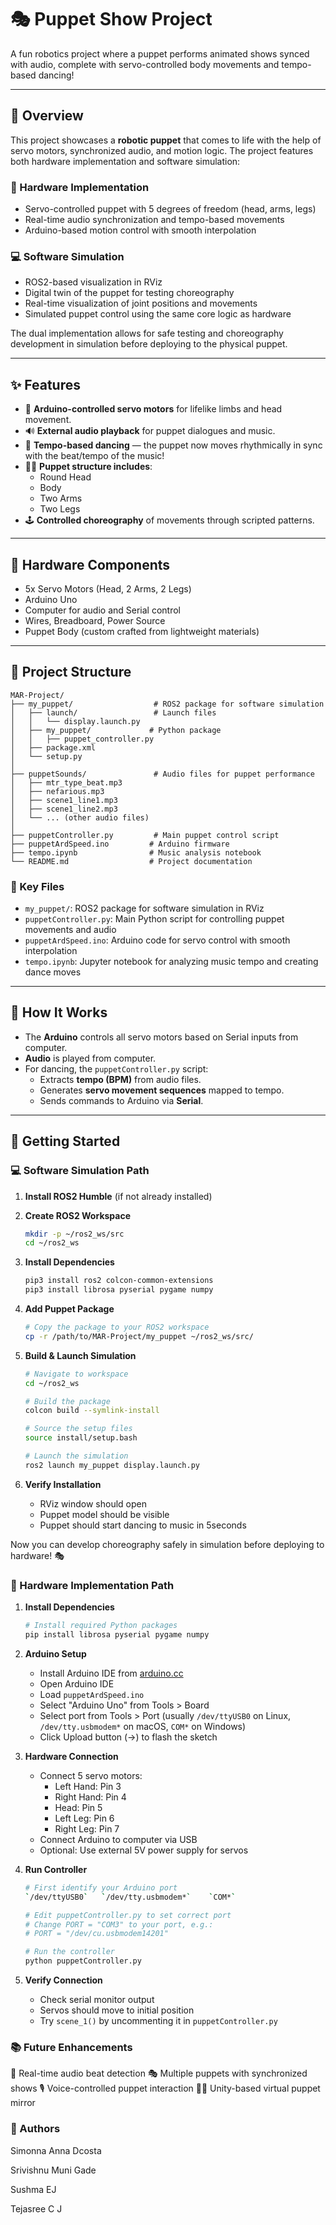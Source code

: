 # 🎭 Puppet Show Project

A fun robotics project where a puppet performs animated shows synced with audio, complete with servo-controlled body movements and tempo-based dancing!

---

## 📌 Overview

This project showcases a **robotic puppet** that comes to life with the help of servo motors, synchronized audio, and motion logic. The project features both hardware implementation and software simulation:

### 🤖 Hardware Implementation
- Servo-controlled puppet with 5 degrees of freedom (head, arms, legs)
- Real-time audio synchronization and tempo-based movements
- Arduino-based motion control with smooth interpolation

### 💻 Software Simulation
- ROS2-based visualization in RViz
- Digital twin of the puppet for testing choreography
- Real-time visualization of joint positions and movements
- Simulated puppet control using the same core logic as hardware

The dual implementation allows for safe testing and choreography development in simulation before deploying to the physical puppet.

---

## ✨ Features

- 🧠 **Arduino-controlled servo motors** for lifelike limbs and head movement.
- 🔊 **External audio playback** for puppet dialogues and music.
- 💃 **Tempo-based dancing** — the puppet now moves rhythmically in sync with the beat/tempo of the music!
- 🧍‍♂️ **Puppet structure includes**:
  - Round Head  
  - Body  
  - Two Arms  
  - Two Legs
- 🕹️ **Controlled choreography** of movements through scripted patterns.

---

## 🔧 Hardware Components

- 5x Servo Motors (Head, 2 Arms, 2 Legs)
- Arduino Uno
- Computer for audio and Serial control
- Wires, Breadboard, Power Source
- Puppet Body (custom crafted from lightweight materials)

---

## 📁 Project Structure

```
MAR-Project/
├── my_puppet/                  # ROS2 package for software simulation
│   ├── launch/                 # Launch files
│   │   └── display.launch.py
│   ├── my_puppet/             # Python package
│   │   ├── puppet_controller.py
│   ├── package.xml
│   └── setup.py
│
├── puppetSounds/               # Audio files for puppet performance
│   ├── mtr_type_beat.mp3
│   ├── nefarious.mp3
│   ├── scene1_line1.mp3
│   ├── scene1_line2.mp3
│   └── ... (other audio files)
│
├── puppetController.py         # Main puppet control script
├── puppetArdSpeed.ino         # Arduino firmware
├── tempo.ipynb                # Music analysis notebook
└── README.md                  # Project documentation
```

### 📝 Key Files

- `my_puppet/`: ROS2 package for software simulation in RViz
- `puppetController.py`: Main Python script for controlling puppet movements and audio
- `puppetArdSpeed.ino`: Arduino code for servo control with smooth interpolation
- `tempo.ipynb`: Jupyter notebook for analyzing music tempo and creating dance moves




---

## 🔄 How It Works

- The **Arduino** controls all servo motors based on Serial inputs from computer.
- **Audio** is played from computer.
- For dancing, the `puppetController.py` script:
  - Extracts **tempo (BPM)** from audio files.
  - Generates **servo movement sequences** mapped to tempo.
  - Sends commands to Arduino via **Serial**.

---

## 🚀 Getting Started

### 💻 Software Simulation Path
1. **Install ROS2 Humble** (if not already installed)

2. **Create ROS2 Workspace**
   ```bash
   mkdir -p ~/ros2_ws/src
   cd ~/ros2_ws
   ```
3. **Install Dependencies**
   ```bash
   pip3 install ros2 colcon-common-extensions
   pip3 install librosa pyserial pygame numpy
   ```

4. **Add Puppet Package**
   ```bash
   # Copy the package to your ROS2 workspace
   cp -r /path/to/MAR-Project/my_puppet ~/ros2_ws/src/
   ```

5. **Build & Launch Simulation**
   ```bash
   # Navigate to workspace
   cd ~/ros2_ws

   # Build the package
   colcon build --symlink-install

   # Source the setup files
   source install/setup.bash

   # Launch the simulation
   ros2 launch my_puppet display.launch.py

6. **Verify Installation**
   - RViz window should open
   - Puppet model should be visible
   - Puppet should start dancing to music in 5seconds

Now you can develop choreography safely in simulation before deploying to hardware! 🎭

### 🤖 Hardware Implementation Path
1. **Install Dependencies**
   ```bash
   # Install required Python packages
   pip install librosa pyserial pygame numpy
   ```

2. **Arduino Setup**
   - Install Arduino IDE from [arduino.cc](https://www.arduino.cc/en/software)
   - Open Arduino IDE
   - Load `puppetArdSpeed.ino`
   - Select "Arduino Uno" from Tools > Board
   - Select port from Tools > Port (usually `/dev/ttyUSB0` on Linux, `/dev/tty.usbmodem*` on macOS, `COM*` on Windows)
   - Click Upload button (→) to flash the sketch

3. **Hardware Connection**
   - Connect 5 servo motors:
     - Left Hand: Pin 3
     - Right Hand: Pin 4
     - Head: Pin 5
     - Left Leg: Pin 6
     - Right Leg: Pin 7
   - Connect Arduino to computer via USB
   - Optional: Use external 5V power supply for servos

4. **Run Controller**
   ```bash
   # First identify your Arduino port
   `/dev/ttyUSB0`   `/dev/tty.usbmodem*`    `COM*`
   
   # Edit puppetController.py to set correct port
   # Change PORT = "COM3" to your port, e.g.:
   # PORT = "/dev/cu.usbmodem14201"
   
   # Run the controller
   python puppetController.py
   ```
5. **Verify Connection**
   - Check serial monitor output
   - Servos should move to initial position
   - Try `scene_1()` by uncommenting it in `puppetController.py`



<!-- ### 📽️ Demo
./demo.mov -->

### 📚 Future Enhancements

🎵 Real-time audio beat detection
🎭 Multiple puppets with synchronized shows
🎙️ Voice-controlled puppet interaction
🧍‍♀️ Unity-based virtual puppet mirror

### 🙌 Authors

Simonna Anna Dcosta

Srivishnu Muni Gade

Sushma EJ

Tejasree C J

